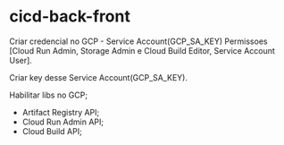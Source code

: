 # cicd-back-front

Criar credencial no GCP - Service Account(GCP_SA_KEY)
Permissoes [Cloud Run Admin, Storage Admin e Cloud Build Editor, Service Account User].

Criar key desse Service Account(GCP_SA_KEY).

Habilitar libs no GCP;
- Artifact Registry API;
- Cloud Run Admin API;
- Cloud Build API;

